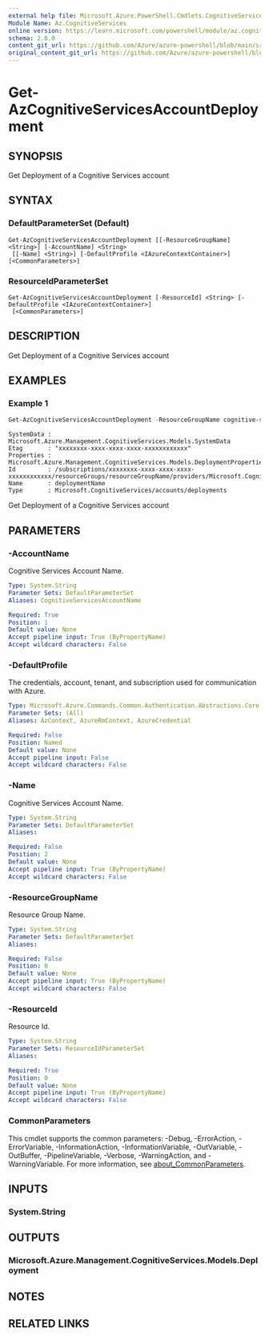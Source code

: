 ```yaml
---
external help file: Microsoft.Azure.PowerShell.Cmdlets.CognitiveServices.dll-Help.xml
Module Name: Az.CognitiveServices
online version: https://learn.microsoft.com/powershell/module/az.cognitiveservices/get-azcognitiveservicesaccountdeployment
schema: 2.0.0
content_git_url: https://github.com/Azure/azure-powershell/blob/main/src/CognitiveServices/CognitiveServices/help/Get-AzCognitiveServicesAccountDeployment.md
original_content_git_url: https://github.com/Azure/azure-powershell/blob/main/src/CognitiveServices/CognitiveServices/help/Get-AzCognitiveServicesAccountDeployment.md
---
```


# Get-AzCognitiveServicesAccountDeployment

## SYNOPSIS
Get Deployment of a Cognitive Services account

## SYNTAX

### DefaultParameterSet (Default)
```
Get-AzCognitiveServicesAccountDeployment [[-ResourceGroupName] <String>] [-AccountName] <String>
 [[-Name] <String>] [-DefaultProfile <IAzureContextContainer>] [<CommonParameters>]
```

### ResourceIdParameterSet
```
Get-AzCognitiveServicesAccountDeployment [-ResourceId] <String> [-DefaultProfile <IAzureContextContainer>]
 [<CommonParameters>]
```

## DESCRIPTION
Get Deployment of a Cognitive Services account

## EXAMPLES

### Example 1
```powershell
Get-AzCognitiveServicesAccountDeployment -ResourceGroupName cognitive-services-resource-group -AccountName resource-name
```

```output
SystemData : Microsoft.Azure.Management.CognitiveServices.Models.SystemData
Etag       : "xxxxxxxx-xxxx-xxxx-xxxx-xxxxxxxxxxxx"
Properties : Microsoft.Azure.Management.CognitiveServices.Models.DeploymentProperties
Id         : /subscriptions/xxxxxxxx-xxxx-xxxx-xxxx-xxxxxxxxxxxx/resourceGroups/resourceGroupName/providers/Microsoft.CognitiveServices/accounts/accountName/deployments/deploymentName
Name       : deploymentName
Type       : Microsoft.CognitiveServices/accounts/deployments
```

Get Deployment of a Cognitive Services account

## PARAMETERS

### -AccountName
Cognitive Services Account Name.

```yaml
Type: System.String
Parameter Sets: DefaultParameterSet
Aliases: CognitiveServicesAccountName

Required: True
Position: 1
Default value: None
Accept pipeline input: True (ByPropertyName)
Accept wildcard characters: False
```

### -DefaultProfile
The credentials, account, tenant, and subscription used for communication with Azure.

```yaml
Type: Microsoft.Azure.Commands.Common.Authentication.Abstractions.Core.IAzureContextContainer
Parameter Sets: (All)
Aliases: AzContext, AzureRmContext, AzureCredential

Required: False
Position: Named
Default value: None
Accept pipeline input: False
Accept wildcard characters: False
```

### -Name
Cognitive Services Account Name.

```yaml
Type: System.String
Parameter Sets: DefaultParameterSet
Aliases:

Required: False
Position: 2
Default value: None
Accept pipeline input: True (ByPropertyName)
Accept wildcard characters: False
```

### -ResourceGroupName
Resource Group Name.

```yaml
Type: System.String
Parameter Sets: DefaultParameterSet
Aliases:

Required: False
Position: 0
Default value: None
Accept pipeline input: True (ByPropertyName)
Accept wildcard characters: False
```

### -ResourceId
Resource Id.

```yaml
Type: System.String
Parameter Sets: ResourceIdParameterSet
Aliases:

Required: True
Position: 0
Default value: None
Accept pipeline input: True (ByPropertyName)
Accept wildcard characters: False
```

### CommonParameters
This cmdlet supports the common parameters: -Debug, -ErrorAction, -ErrorVariable, -InformationAction, -InformationVariable, -OutVariable, -OutBuffer, -PipelineVariable, -Verbose, -WarningAction, and -WarningVariable. For more information, see [about_CommonParameters](http://go.microsoft.com/fwlink/?LinkID=113216).

## INPUTS

### System.String

## OUTPUTS

### Microsoft.Azure.Management.CognitiveServices.Models.Deployment

## NOTES

## RELATED LINKS
